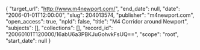 {
  "target_url": "http://www.m4newport.com/", 
  "end_date": null, 
  "date": "2006-01-01T12:00:00", 
  "slug": 204013574, 
  "publisher": "m4newport.com", 
  "open_access": true, 
  "npld": false, 
  "title": "M4 Corridor around Newport", 
  "subjects": [], 
  "collections": [], 
  "record_id": "20060101T120000/16abU6a3PBKJuGohvkFsUQ==", 
  "scope": "root", 
  "start_date": null
}

